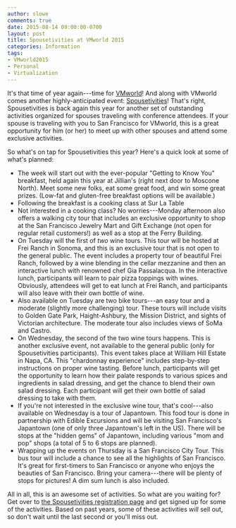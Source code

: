 ```yaml
---
author: slowe
comments: true
date: 2015-08-14 09:00:00-0700
layout: post
title: Spousetivities at VMworld 2015
categories: Information
tags:
- VMworld2015
- Personal
- Virtualization
---
```


It's that time of year again---time for [VMworld][link-3]! And along with VMworld comes another highly-anticipated event: [Spousetivities][link-2]! That's right, Spousetivities is back again this year for another set of outstanding activities organized for spouses traveling with conference attendees. If your spouse is traveling with you to San Francisco for VMworld, this is a great opportunity for him (or her) to meet up with other spouses and attend some exclusive activities.

So what's on tap for Spousetivities this year? Here's a quick look at some of what's planned:

* The week will start out with the ever-popular "Getting to Know You" breakfast, held again this year at Jillian's (right next door to Moscone North). Meet some new folks, eat some great food, and win some great prizes. (Low-fat and gluten-free breakfast options will be available.)
* Following the breakfast is a cooking class at Sur La Table
* Not interested in a cooking class? No worries---Monday afternoon also offers a walking city tour that includes an exclusive opportunity to shop at the San Francisco Jewelry Mart and Gift Exchange (not open for regular retail customers!) as well as a stop at the Ferry Building.
* On Tuesday will the first of *two* wine tours. This tour will be hosted at Frei Ranch in Sonoma, and this is an exclusive tour that is not open to the general public. The event includes a property tour of beautiful Frei Ranch, followed by a wine blending in the cellar mezzanine and then an interactive lunch with renowned chef Gia Passalacqua. In the interactive lunch, participants will learn to pair pizza toppings with wines. Obviously, attendees will get to eat lunch at Frei Ranch, and participants will also leave with their own bottle of wine.
* Also available on Tuesday are two bike tours---an easy tour and a moderate (slightly more challenging) tour. These tours will include visits to Golden Gate Park, Haight-Ashbury, the Mission District, and sights of Victorian architecture. The moderate tour also includes views of SoMa and Castro.
* On Wednesday, the second of the two wine tours happens. This is another exclusive event, not available to the general public (only for Spousetivities participants). This event takes place at William Hill Estate in Napa, CA. This "chardonnay experience" includes step-by-step instructions on proper wine tasting. Before lunch, participants will get the opportunity to learn how their palate responds to various spices and ingredients in salad dressing, and get the chance to blend their own salad dressing. Each participant will get their own bottle of salad dressing to take with them.
* If you're not interested in the exclusive wine tour, that's cool---also available on Wednesday is a tour of Japantown. This food tour is done in partnership with Edible Excursions and will be visiting San Francisco's Japantown (one of only three Japantown's left in the US). There will be stops at the "hidden gems" of Japantown, including various "mom and pop" shops (a total of 5 to 6 stops are planned).
* Wrapping up the events on Thursday is a San Francisco City Tour. This bus tour will include a chance to see all the highlights of San Francisco. It's great for first-timers to San Francisco or anyone who enjoys the beauties of San Francisco. Bring your camera---there will be plenty of stops for pictures! A dim sum lunch is also included.

All in all, this is an awesome set of activities. So what are you waiting for? Get over to [the Spousetivities registration page][link-1] and get signed up for some of the activities. Based on past years, some of these activities _will_ sell out, so don't wait until the last second or you'll miss out.

[link-1]: http://www.eventbrite.com/e/vmworld-us-2015-spousetivities-san-francisco-tickets-17929605934
[link-2]: http://spousetivities.com/
[link-3]: http://www.vmworld.com/

